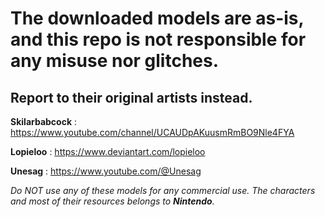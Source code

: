 # The downloaded models are as-is, and this repo is not responsible for any misuse nor glitches.

Report to their original artists instead.
-------------------------------------------------------------------------------------------------
**Skilarbabcock** : https://www.youtube.com/channel/UCAUDpAKuusmRmBO9Nle4FYA

**Lopieloo** : https://www.deviantart.com/lopieloo

**Unesag** : https://www.youtube.com/@Unesag

_Do NOT use any of these models for any commercial use. The characters and most of their resources belongs to **Nintendo**._ 
